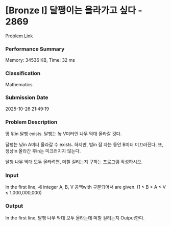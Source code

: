 <!-- Official English translation (US) — human-reviewed -->
<!-- Original: README.md -->
<!-- Translation generated: 2025-10-26 16:46:49 UTC -->

# [Bronze I] 달팽이는 올라가고 싶다 - 2869 

[Problem Link](https://www.acmicpc.net/problem/2869) 

### Performance Summary

Memory: 34536 KB, Time: 32 ms

### Classification

Mathematics

### Submission Date

2025-10-26 21:49:19

### Problem Description

<p>땅 위in 달팽 exists.  달팽는 높 V미터인 나무 막대 올라갈 것다.</p>

<p>달팽는 낮in A미터 올라갈 수 exists. 하지만, 밤in 잠 자는 동안 B미터 미끄러진다. 또, 정상in 올라간 후in는 미끄러지지 않는다.</p>

<p>달팽 나무 막대 모두 올라려면, 며칠 걸리는지 구하는 프로그램 작성하시오.</p>

### Input 

 <p>In the first line, 세 integer A, B, V 공백with 구분되어서 are given. (1 ≤ B < A ≤ V ≤ 1,000,000,000)</p>

### Output 

 <p>In the first line, 달팽 나무 막대 모두 올라는데 며칠 걸리는지 Output한다.</p>

